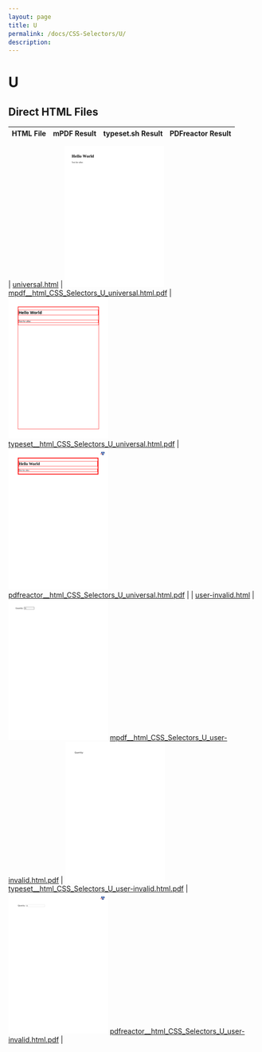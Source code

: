 ```yaml
---
layout: page
title: U
permalink: /docs/CSS-Selectors/U/
description: 
---
```


# U



## Direct HTML Files

| HTML File | mPDF Result | typeset.sh Result | PDFreactor Result |
|---------|---------|---------|---------|

| [universal.html](/html/CSS%20Selectors/U/universal.html) | ![](mpdf__html_CSS_Selectors_U_universal.html.png) [mpdf__html_CSS_Selectors_U_universal.html.pdf](mpdf__html_CSS_Selectors_U_universal.html.pdf) | ![](typeset__html_CSS_Selectors_U_universal.html.png) [typeset__html_CSS_Selectors_U_universal.html.pdf](typeset__html_CSS_Selectors_U_universal.html.pdf) | ![](pdfreactor__html_CSS_Selectors_U_universal.html.png) [pdfreactor__html_CSS_Selectors_U_universal.html.pdf](pdfreactor__html_CSS_Selectors_U_universal.html.pdf) |
| [user-invalid.html](/html/CSS%20Selectors/U/user-invalid.html) | ![](mpdf__html_CSS_Selectors_U_user-invalid.html.png) [mpdf__html_CSS_Selectors_U_user-invalid.html.pdf](mpdf__html_CSS_Selectors_U_user-invalid.html.pdf) | ![](typeset__html_CSS_Selectors_U_user-invalid.html.png) [typeset__html_CSS_Selectors_U_user-invalid.html.pdf](typeset__html_CSS_Selectors_U_user-invalid.html.pdf) | ![](pdfreactor__html_CSS_Selectors_U_user-invalid.html.png) [pdfreactor__html_CSS_Selectors_U_user-invalid.html.pdf](pdfreactor__html_CSS_Selectors_U_user-invalid.html.pdf) |
